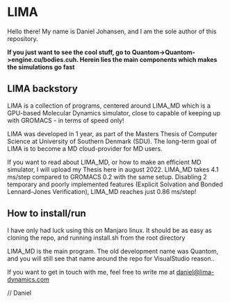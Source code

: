 
# LIMA

Hello there!
My name is Daniel Johansen, and I am the sole author of this repository.


**If you just want to see the cool stuff, go to Quantom->Quantom->engine.cu/bodies.cuh. Herein lies the main components which makes the simulations go fast**


## LIMA backstory

LIMA is a collection of programs, centered around LIMA_MD which is a GPU-based Molecular Dynamics simulator, close to capable of keeping up with GROMACS - in terms of speed only!

LIMA was developed in 1 year, as part of the Masters Thesis of Computer  Science at University of Southern Denmark (SDU).
The long-term goal of LIMA is to become a MD cloud-provider for MD users.

If you want to read about LIMA_MD, or how to make an efficient MD simulator, I will upload my Thesis here in august 2022.
LIMA_MD takes 4.1 ms/step compared to GROMACS 0.2 with the same setup. Disabling 2 temporary and poorly implemented features (Explicit Solvation and Bonded Lennard-Jones Verification), LIMA_MD reaches just 0.86 ms/step!




## How to install/run

I have only had luck using this on Manjaro linux. It should be as easy as cloning the repo, and running install.sh from the root directory

LIMA_MD is the main program. The old development name was Quantom, and you will still see that name around the repo for VisualStudio reason..









If you want to get in touch with me, feel free to write me at daniel@lima-dynamics.com

// Daniel
